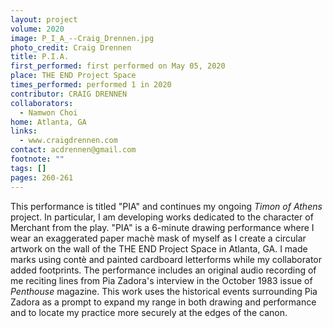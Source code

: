 ```yaml
---
layout: project
volume: 2020
image: P_I_A_--Craig_Drennen.jpg
photo_credit: Craig Drennen
title: P.I.A.
first_performed: first performed on May 05, 2020
place: THE END Project Space
times_performed: performed 1 in 2020
contributor: CRAIG DRENNEN
collaborators:
  - Namwon Choi
home: Atlanta, GA
links:
  - www.craigdrennen.com
contact: acdrennen@gmail.com
footnote: ""
tags: []
pages: 260-261
---
```


This performance is titled "PIA" and continues my ongoing _Timon of Athens_ project. In particular, I am developing works dedicated to the character of Merchant from the play. "PIA" is a 6-minute drawing performance where I wear an exaggerated paper machè mask of myself as I create a circular artwork on the wall of the THE END Project Space in Atlanta, GA. I made marks using contè and painted cardboard letterforms while my collaborator added footprints. The performance includes an original audio recording of me reciting lines from Pia Zadora's interview in the October 1983 issue of _Penthouse_ magazine. This work uses the historical events surrounding Pia Zadora as a prompt to expand my range in both drawing and performance and to locate my practice more securely at the edges of the canon.
